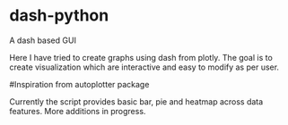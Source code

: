 # dash-python
A dash based GUI

Here I have tried to create graphs using dash from plotly. The goal is to create visualization which are interactive and easy to modify as per user.

#Inspiration from autoplotter package

Currently the script provides basic bar, pie and heatmap across data features. More additions in progress.
